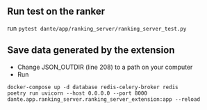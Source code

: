 ## Run test on the ranker 

run `pytest dante/app/ranking_server/ranking_server_test.py`

## Save data generated by the extension 

- Change JSON_OUTDIR (line 208) to a path on your computer 
- Run 
```shell
docker-compose up -d database redis-celery-broker redis
poetry run uvicorn --host 0.0.0.0 --port 8000 dante.app.ranking_server.ranking_server_extension:app --reload
```
